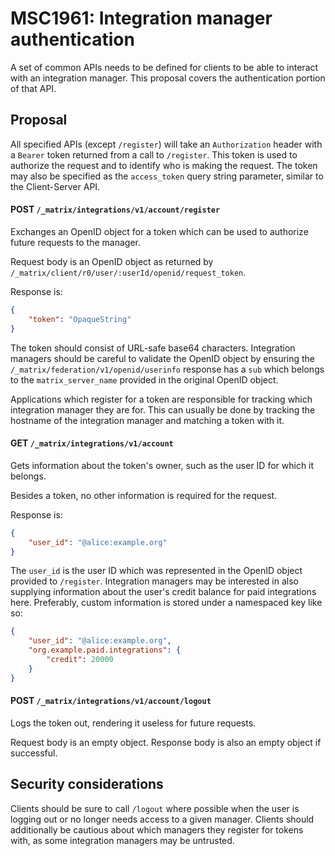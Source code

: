 # MSC1961: Integration manager authentication

A set of common APIs needs to be defined for clients to be able to interact with an integration
manager. This proposal covers the authentication portion of that API.


## Proposal

All specified APIs (except `/register`) will take an `Authorization` header with a `Bearer` token returned
from a call to `/register`. This token is used to authorize the request and to identify who is making the
request. The token may also be specified as the `access_token` query string parameter, similar to the
Client-Server API.

#### POST `/_matrix/integrations/v1/account/register`

Exchanges an OpenID object for a token which can be used to authorize future requests to the manager.

Request body is an OpenID object as returned by `/_matrix/client/r0/user/:userId/openid/request_token`.

Response is:
```json
{
    "token": "OpaqueString"
}
```

The token should consist of URL-safe base64 characters. Integration managers should be careful to validate
the OpenID object by ensuring the `/_matrix/federation/v1/openid/userinfo` response has a `sub` which belongs
to the `matrix_server_name` provided in the original OpenID object.

Applications which register for a token are responsible for tracking which integration manager they are for.
This can usually be done by tracking the hostname of the integration manager and matching a token with it.

#### GET `/_matrix/integrations/v1/account`

Gets information about the token's owner, such as the user ID for which it belongs.

Besides a token, no other information is required for the request.

Response is:
```json
{
    "user_id": "@alice:example.org"
}
```

The `user_id` is the user ID which was represented in the OpenID object provided to `/register`. Integration
managers may be interested in also supplying information about the user's credit balance for paid integrations
here. Preferably, custom information is stored under a namespaced key like so:
```json
{
    "user_id": "@alice:example.org",
    "org.example.paid.integrations": {
        "credit": 20000
    }
}
```

#### POST `/_matrix/integrations/v1/account/logout`

Logs the token out, rendering it useless for future requests.

Request body is an empty object. Response body is also an empty object if successful.


## Security considerations

Clients should be sure to call `/logout` where possible when the user is logging out or no longer needs access
to a given manager. Clients should additionally be cautious about which managers they register for tokens with,
as some integration managers may be untrusted.
